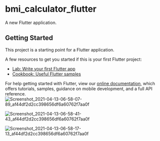 # bmi_calculator_flutter

A new Flutter application.

## Getting Started

This project is a starting point for a Flutter application.

A few resources to get you started if this is your first Flutter project:

- [Lab: Write your first Flutter app](https://flutter.dev/docs/get-started/codelab)
- [Cookbook: Useful Flutter samples](https://flutter.dev/docs/cookbook)

For help getting started with Flutter, view our
[online documentation](https://flutter.dev/docs), which offers tutorials,
samples, guidance on mobile development, and a full API reference.
![Screenshot_2021-04-13-06-58-07-89_af44df2d2cc398656df6a60762f7aa0f](https://user-images.githubusercontent.com/73331825/114483432-f26ec200-9c25-11eb-9d27-900258d5cde8.jpg)


![Screenshot_2021-04-13-06-58-41-43_af44df2d2cc398656df6a60762f7aa0f](https://user-images.githubusercontent.com/73331825/114483436-f39fef00-9c25-11eb-9eb5-70565956c816.jpg)

![Screenshot_2021-04-13-06-58-17-13_af44df2d2cc398656df6a60762f7aa0f](https://user-images.githubusercontent.com/73331825/114483440-f4d11c00-9c25-11eb-8fa7-ea398a438b06.jpg)
